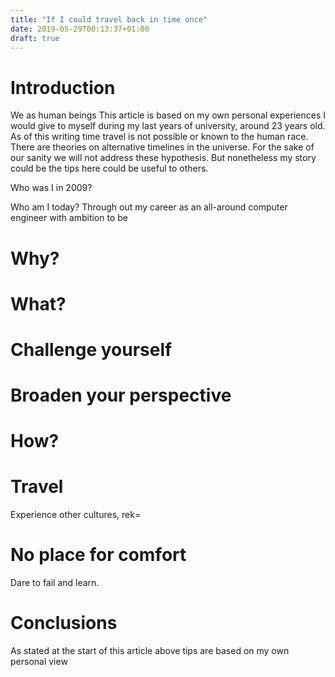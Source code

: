 ```yaml
---
title: "If I could travel back in time once"
date: 2019-05-29T00:13:37+01:00
draft: true
---
```


Introduction
==

We as human beings This article is based on my own personal experiences I would give to myself during my last years of university, around 23 years old. As of this writing time travel is not possible or known to the human race. There are theories on alternative timelines in the universe. For the sake of our sanity we will not address these hypothesis. But nonetheless my story could be the tips here could be useful to others.

Who was I in 2009?

Who am I today?
Through out my career as an all-around computer engineer with ambition to be 

Why?
==

What?
==

Challenge yourself
===

Broaden your perspective
===


How?
==


Travel
===

Experience other cultures, rek=

No place for comfort
===

Dare to fail and learn.




Conclusions
==

As stated at the start of this article above tips are based on my own personal view


